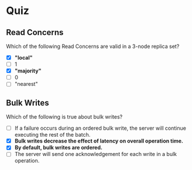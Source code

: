 # Quiz

## Read Concerns

Which of the following Read Concerns are valid in a 3-node replica set?


- [x] **"local"**
- [ ] 1
- [x] **"majority"**
- [ ] 0
- [ ] "nearest"

## Bulk Writes

Which of the following is true about bulk writes?


- [ ] If a failure occurs during an ordered bulk write, the server will continue executing the rest of the batch.
- [x] **Bulk writes decrease the effect of latency on overall operation time.**
- [x] **By default, bulk writes are ordered.**
- [ ] The server will send one acknowledgement for each write in a bulk operation.
